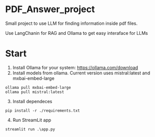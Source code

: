 # PDF_Answer_project
Small project to use LLM for finding information inside pdf files.

Use LangChanin for RAG and Ollama to get easy interaface for LLMs

# Start
1) Install Ollama for your system: https://ollama.com/download
2) Install models from ollama. Current version uses mistral:latest and mxbai-embed-large
```
ollama pull mxbai-embed-large
ollama pull mistral:latest
```
3) Install dependeces
```
pip install -r ./requirements.txt
```
4) Run StreamLit app
```
streamlit run .\app.py
```
